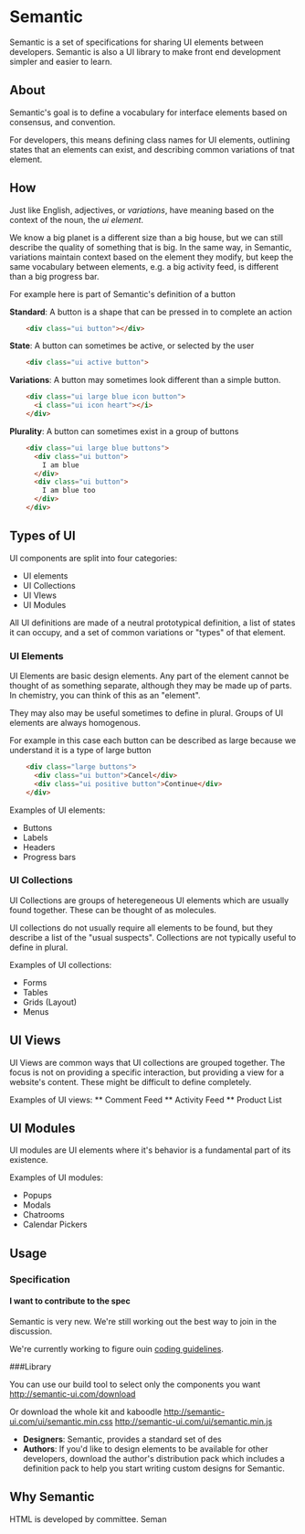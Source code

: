 # Semantic

Semantic is a set of specifications for sharing UI elements between developers. Semantic is also a UI library to make front end development simpler and easier to learn.

## About
Semantic's goal is to define a vocabulary for interface elements based on consensus, and convention.

For developers, this means defining class names for UI elements, outlining states that an elements can exist, and describing common variations of tnat element. 

## How
Just like English, adjectives, or *variations*, have meaning based on the context of the noun, the *ui element*. 

We know a big planet is a different size than a big house, but we can still describe the quality of something that is big. In the same way, in Semantic, variations maintain context based on the element they modify, but keep the same vocabulary between elements, e.g. a big activity feed, is different than a big progress bar.


For example here is part of Semantic's definition of a button

**Standard**: A button is a shape that can be pressed in to complete an action
```html
    <div class="ui button"></div>
```
**State**: A button can sometimes be active, or selected by the user

``` html
    <div class="ui active button">
```

**Variations**: A button may sometimes look different than a simple button. 
``` html
    <div class="ui large blue icon button">
      <i class="ui icon heart"></i>
    </div>
```

**Plurality**: A button can sometimes exist in a group of buttons
``` html
    <div class="ui large blue buttons">
      <div class="ui button">
        I am blue
      </div>
      <div class="ui button">
        I am blue too
      </div>
    </div>
```

## Types of UI

UI components are split into four categories: 
* UI elements
* UI Collections
* UI VIews
* UI Modules

All UI definitions are made of a neutral prototypical definition, a list of states it can occupy, and a set of common variations or "types" of that element. 

### UI Elements
UI Elements are basic design elements. Any part of the element cannot be thought of as something separate, although they may be made up of parts. In chemistry, you can think of this as an "element".

They may also may be useful sometimes to define in plural. Groups of UI elements are always homogenous.

For example in this case each button can be described as large because we understand it is a type of large button
``` html
    <div class="large buttons">
      <div class="ui button">Cancel</div>
      <div class="ui positive button">Continue</div>
    </div>
```

Examples of UI elements:
* Buttons
* Labels
* Headers
* Progress bars


### UI Collections
UI Collections are groups of heteregeneous UI elements which are usually found together. These can be thought of as molecules.

UI collections do not usually require all elements to be found, but they describe a list of the "usual suspects". Collections are not typically useful to define in plural.

Examples of UI collections: 
* Forms
* Tables
* Grids (Layout)
* Menus
 
## UI Views
UI Views are common ways that UI collections are grouped together. The focus is not on providing a specific interaction, but providing a view for a website's content. These might be difficult to define completely.

Examples of UI views:
** Comment Feed
** Activity Feed
** Product List


## UI Modules

UI modules are UI elements where it's behavior is a fundamental part of its existence. 

Examples of UI modules:
* Popups
* Modals
* Chatrooms
* Calendar Pickers

## Usage

### Specification

#### I want to contribute to the spec

Semantic is very new. We're still working out the best way to join in the discussion.

We're currently working to figure ouin [coding guidelines](http://semantic-ui.com/guidelines).


###Library

You can use our build tool to select only the components you want
  http://semantic-ui.com/download

Or download the whole kit and kaboodle
  http://semantic-ui.com/ui/semantic.min.css
  http://semantic-ui.com/ui/semantic.min.js
  


  
  

* **Designers**: Semantic, provides a standard set of des
* **Authors**: If you'd like to design elements to be available for other developers, download the author's distribution pack which includes a definition pack to help you start writing custom designs for Semantic.

Why Semantic
-------------

HTML is developed by committee. Seman
